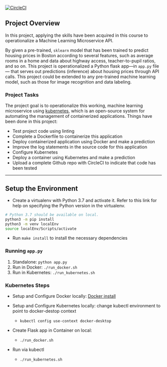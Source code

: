 [![CircleCI](https://circleci.com/gh/DanhTPT97/Cloud-Devops-project4.svg?style=svg)](https://app.circleci.com/pipelines/github/DanhTPT97)

## Project Overview

In this project, applying the skills have been acquired in this course to operationalize a Machine Learning Microservice API. 

By given a pre-trained, `sklearn` model that has been trained to predict housing prices in Boston according to several features, such as average rooms in a home and data about highway access, teacher-to-pupil ratios, and so on. This project is operationalized a Python flask app—in `app.py` file — that serves out predictions (inference) about housing prices through API calls. This project could be extended to any pre-trained machine learning model, such as those for image recognition and data labeling.

### Project Tasks

The project goal is to operationalize this working, machine learning microservice using [kubernetes](https://kubernetes.io/), which is an open-source system for automating the management of containerized applications. 
Things have been done in this project:
* Test project code using linting
* Complete a Dockerfile to containerize this application
* Deploy containerized application using Docker and make a prediction
* Improve the log statements in the source code for this application
* Configure Kubernetes
* Deploy a container using Kubernetes and make a prediction
* Upload a complete Github repo with CircleCI to indicate that code has been tested
---

## Setup the Environment

* Create a virtualenv with Python 3.7 and activate it. Refer to this link for help on specifying the Python version in the virtualenv. 

```bash
# Python 3.7 should be available on local. 
python3 -m pip install
python3 -m venv localEnv
source localEnv/Scripts/activate
```
* Run `make install` to install the necessary dependencies

### Running `app.py`

1. Standalone:  `python app.py`
2. Run in Docker:  `./run_docker.sh`
3. Run in Kubernetes:  `./run_kubernetes.sh`

### Kubernetes Steps

* Setup and Configure Docker locally: [Docker install](https://docs.docker.com/desktop/install/windows-install/)

* Setup and Configure Kubernetes locally: change kubectl environment to point to docker-destop context
    - `kubectl config use-context docker-desktop`
* Create Flask app in Container on local: 
    - `./run_docker.sh`
* Run via kubectl
    - `./run_kubernetes.sh`
